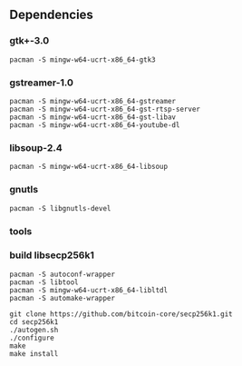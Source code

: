 ## Dependencies

### gtk+-3.0
    pacman -S mingw-w64-ucrt-x86_64-gtk3

### gstreamer-1.0
    pacman -S mingw-w64-ucrt-x86_64-gstreamer
    pacman -S mingw-w64-ucrt-x86_64-gst-rtsp-server
    pacman -S mingw-w64-ucrt-x86_64-gst-libav
    pacman -S mingw-w64-ucrt-x86_64-youtube-dl

### libsoup-2.4
    pacman -S mingw-w64-ucrt-x86_64-libsoup


### gnutls
    pacman -S libgnutls-devel

### tools

### build libsecp256k1
    pacman -S autoconf-wrapper
    pacman -S libtool
    pacman -S mingw-w64-ucrt-x86_64-libltdl
    pacman -S automake-wrapper

    git clone https://github.com/bitcoin-core/secp256k1.git
    cd secp256k1
    ./autogen.sh
    ./configure 
    make 
    make install
